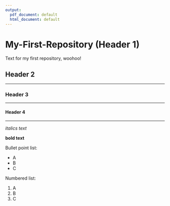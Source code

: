```yaml
---
output:
  pdf_document: default
  html_document: default
---
```

# My-First-Repository (Header 1)

Text for my first repository, woohoo! 

## Header 2
***

### Header 3
---

#### Header 4
___


*italics text*

**bold text**

Bullet point list:
- A
- B
- C

Numbered list:
1. A
2. B
3. C